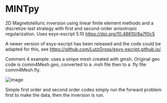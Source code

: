 # MINTpy
2D Magnetotelluric inversion using linear finite element methods and a discretize-last strategy with first and second-order anisotropic regularization.  Uses esys-escript 5.10 https://doi.org/10.48610/6a7f0c5

A newer version of esys-escript has been released and the code could be adapted for this, see https://github.com/LutzGross/esys-escript.github.io/.

Commeni 4 example: uses a simpe mesh created with gmsh.  Original geo code is comm4Mesh.geo, converted to a .msh file then to a .fly file: comm4Mesh.fly.

![image](https://github.com/user-attachments/assets/1380311d-6ad9-4ef9-82c5-848240a522af)

Simple first order and second order codes simply run the forward problem first to make the data, then the inversion is run.



